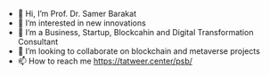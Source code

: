 - 👋 Hi, I’m Prof. Dr. Samer Barakat
- 👀 I’m interested in new innovations
- 🌱 I’m a Business, Startup, Blockcahin and Digital Transformation Consultant
- 💞️ I’m looking to collaborate on blockchain and metaverse projects
- 📫 How to reach me https://tatweer.center/psb/

<!---
Clubmid/Clubmid is a ✨ special ✨ repository because its `README.md` (this file) appears on your GitHub profile.
You can click the Preview link to take a look at your changes.
--->
